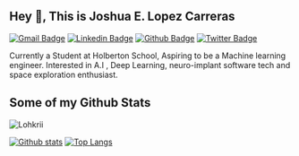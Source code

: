 ## Hey 👋, This is Joshua E. Lopez Carreras
[![Gmail Badge](https://img.shields.io/badge/-joshualopez0429@gmail.com-c14438?style=flat&logo=Gmail&logoColor=white&link=mailto:joshualopez0429@gmail.com)](mailto:joshualopez0429@gmail.com) 
[![Linkedin Badge](https://img.shields.io/badge/-lohkrii-0072b1?style=flat&logo=Linkedin&logoColor=white&link=https://www.linkedin.com/in/lohkrii/)](https://www.linkedin.com/in/lohkrii/) [![Github Badge](https://img.shields.io/badge/-Lohkrii-grey?style=flat&logo=github&logoColor=white&link=https://github.com/Lohkrii/)](https://www.github.com/Lohkrii/) [![Twitter Badge](https://img.shields.io/badge/-Lohkrii-00acee?style=flat&logo=twitter&logoColor=white&link=https://twitter.com/Lohkrii/)](https://www.twitter.com/Lohkrii/) <p align='left'>Currently a Student at Holberton School, Aspiring to be a Machine learning engineer. Interested in A.I , Deep Learning, neuro-implant software tech and space exploration enthusiast.</p>
## Some of my Github Stats
<p align=left> <img src=https://komarev.com/ghpvc/?username=Lohkrii alt=Lohkrii /> </p>

[![Github stats](https://github-readme-stats.vercel.app/api?username=Lohkrii&show_icons=true&include_all_commits=true&theme=graywhite)](https://github.com/Lohkrii/github-readme-stats)
[![Top Langs](https://github-readme-stats.vercel.app/api/top-langs/?username=Lohkrii&theme=graywhite)](https://github.com/Lohkrii/github-readme-stats)

